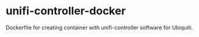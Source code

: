 # unifi-controller-docker
Dockerfile for creating container with unifi-controller software for Ubiquiti.
